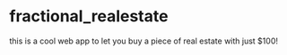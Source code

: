 # fractional_realestate
this is a cool web app to let you buy a piece of real estate with just $100!
